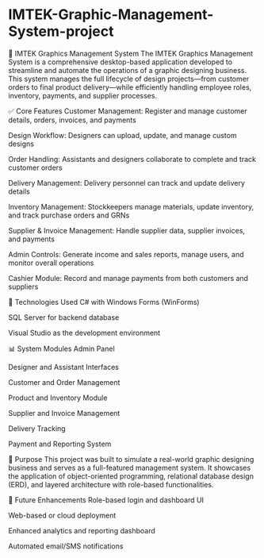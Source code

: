 # IMTEK-Graphic-Management-System-project


🎨 IMTEK Graphics Management System
The IMTEK Graphics Management System is a comprehensive desktop-based application developed to streamline and automate the operations of a graphic designing business. This system manages the full lifecycle of design projects—from customer orders to final product delivery—while efficiently handling employee roles, inventory, payments, and supplier processes.

✅ Core Features
Customer Management: Register and manage customer details, orders, invoices, and payments

Design Workflow: Designers can upload, update, and manage custom designs

Order Handling: Assistants and designers collaborate to complete and track customer orders

Delivery Management: Delivery personnel can track and update delivery details

Inventory Management: Stockkeepers manage materials, update inventory, and track purchase orders and GRNs

Supplier & Invoice Management: Handle supplier data, supplier invoices, and payments

Admin Controls: Generate income and sales reports, manage users, and monitor overall operations

Cashier Module: Record and manage payments from both customers and suppliers

🧰 Technologies Used
C# with Windows Forms (WinForms)

SQL Server for backend database

Visual Studio as the development environment

📊 System Modules
Admin Panel

Designer and Assistant Interfaces

Customer and Order Management

Product and Inventory Module

Supplier and Invoice Management

Delivery Tracking

Payment and Reporting System

🎯 Purpose
This project was built to simulate a real-world graphic designing business and serves as a full-featured management system. It showcases the application of object-oriented programming, relational database design (ERD), and layered architecture with role-based functionalities.

🚀 Future Enhancements
Role-based login and dashboard UI

Web-based or cloud deployment

Enhanced analytics and reporting dashboard

Automated email/SMS notifications
